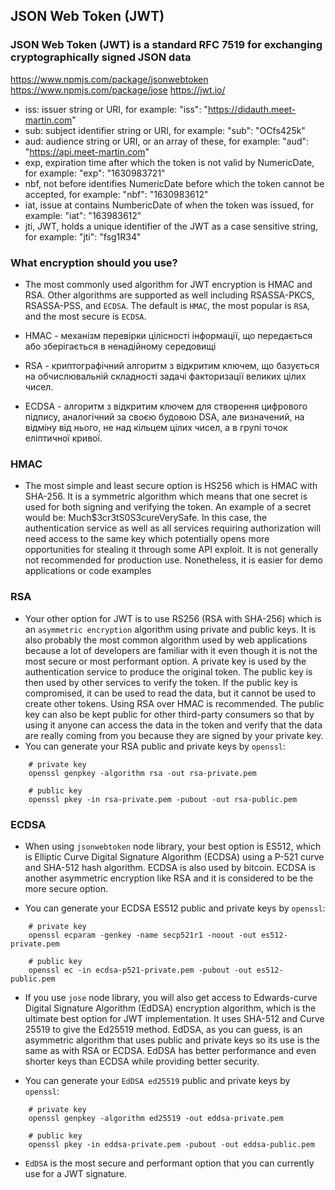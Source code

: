 ## JSON Web Token (JWT)

### JSON Web Token (JWT) is a standard RFC 7519 for exchanging cryptographically signed JSON data
https://www.npmjs.com/package/jsonwebtoken
https://www.npmjs.com/package/jose
https://jwt.io/

* iss: issuer string or URI,
for example: "iss": "https://didauth.meet-martin.com"
* sub: subject identifier string or URI,
for example: "sub": "OCfs425k"
* aud: audience string or URI, or an array of these,
for example: "aud": "https://api.meet-martin.com"
* exp, expiration time after which the token is not valid by NumericDate,
for example: "exp": "1630983721"
* nbf, not before identifies NumericDate before which the token cannot be accepted,
for example: "nbf": "1630983612"
* iat, issue at contains NumbericDate of when the token was issued,
for example: "iat": "163983612"
* jti, JWT, holds a unique identifier of the JWT as a case sensitive string,
for example: "jti": "fsg1R34"

### What encryption should you use?
* The most commonly used algorithm for JWT encryption is HMAC and RSA. Other algorithms are supported as well including 
RSASSA-PKCS, RSASSA-PSS, and `ECDSA`. The default is `HMAC`, the most popular is `RSA`, and the most secure is `ECDSA`.

* HMAC - механізм перевірки цілісності інформації, що передається або зберігається в ненадійному середовищі
* RSA - криптографічний алгоритм з відкритим ключем, що базується на обчислювальній складності задачі факторизації великих цілих чисел.
* ECDSA - алгоритм з відкритим ключем для створення цифрового підпису, аналогічний за своєю будовою DSA, але визначений, 
на відміну від нього, не над кільцем цілих чисел, а в групі точок еліптичної кривої.

### HMAC

* The most simple and least secure option is HS256 which is HMAC with SHA-256. It is a symmetric algorithm which means 
  that one secret is used for both signing and verifying the token. An example of a secret would be: Much$3cr3tS0S3cureVerySafe.
  In this case, the authentication service as well as all services requiring authorization will need access to the same 
  key which potentially opens more opportunities for stealing it through some API exploit.
  It is not generally not recommended for production use. Nonetheless, it is easier for demo applications or code examples

### RSA
* Your other option for JWT is to use RS256 (RSA with SHA-256) which is an `asymmetric encryption` algorithm using private 
and public keys. It is also probably the most common algorithm used by web applications because a lot of developers 
are familiar with it even though it is not the most secure or most performant option.
A private key is used by the authentication service to produce the original token. The public key is then used by other 
services to verify the token. If the public key is compromised, it can be used to read the data, but it cannot be used 
to create other tokens. Using RSA over HMAC is recommended.
The public key can also be kept public for other third-party consumers so that by using it anyone can access the data 
in the token and verify that the data are really coming from you because they are signed by your private key.
* You can generate your RSA public and private keys by `openssl`:
```
    # private key
    openssl genpkey -algorithm rsa -out rsa-private.pem
    
    # public key
    openssl pkey -in rsa-private.pem -pubout -out rsa-public.pem
```
### ECDSA
* When using `jsonwebtoken` node library, your best option is ES512, which is Elliptic Curve Digital Signature Algorithm 
(ECDSA) using a P-521 curve and SHA-512 hash algorithm. ECDSA is also used by bitcoin. 
ECDSA is another asymmetric encryption like RSA and it is considered to be the more secure option.

* You can generate your ECDSA ES512 public and private keys by `openssl`:
```
    # private key
    openssl ecparam -genkey -name secp521r1 -noout -out es512-private.pem
    
    # public key
    openssl ec -in ecdsa-p521-private.pem -pubout -out es512-public.pem
```
* If you use `jose` node library, you will also get access to Edwards-curve Digital Signature Algorithm (EdDSA) encryption 
algorithm, which is the ultimate best option for JWT implementation. It uses SHA-512 and Curve 25519 to give the Ed25519 method.
EdDSA, as you can guess, is an asymmetric algorithm that uses public and private keys so its use is the same as with RSA or ECDSA. 
EdDSA has better performance and even shorter keys than ECDSA while providing better security.

* You can generate your `EdDSA ed25519` public and private keys by `openssl`:
```
    # private key
    openssl genpkey -algorithm ed25519 -out eddsa-private.pem
    
    # public key
    openssl pkey -in eddsa-private.pem -pubout -out eddsa-public.pem
```
* `EdDSA` is the most secure and performant option that you can currently use for a JWT signature.
